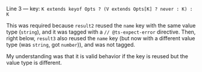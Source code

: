 Line 3 — key: `K extends keyof Opts ? (V extends Opts[K] ? never : K) : K`

This was required because `result2` reused the `name` key with the same value type (`string`), and it was tagged with a `// @ts-expect-error` directive. Then, right below, `result3` also reused the `name` key (but now with a different value type (was `string`, got `number`)), and was not tagged.

My understanding was that it is valid behavior if the key is reused but the value type is different.